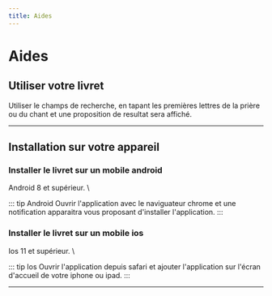 ```yaml
---
title: Aides
---
```


# Aides

## Utiliser votre livret

Utiliser le champs de recherche, en tapant les premières lettres de la prière ou du chant et une proposition de resultat sera affiché.

---


## Installation sur votre appareil

### Installer le livret sur un mobile android

Android 8 et supérieur. \

::: tip Android
Ouvrir l'application avec le naviguateur chrome et une notification apparaitra vous proposant d'installer l'application.
:::

### Installer le livret sur un mobile ios

Ios 11 et supérieur. \

::: tip Ios
Ouvrir l'application depuis safari et ajouter l'application sur l'écran d'accueil de votre iphone ou ipad.
:::

---

